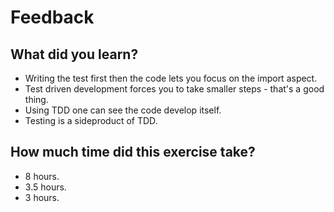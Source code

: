# Feedback
## What did you learn?
- Writing the test first then the code lets you focus on the import aspect.
- Test driven development forces you to take smaller steps - that's a good thing.
- Using TDD one can see the code develop itself. 
- Testing is a sideproduct of TDD.

## How much time did this exercise take?
- 8 hours.
- 3.5 hours.
- 3 hours.
